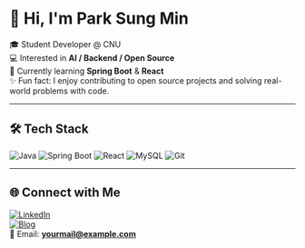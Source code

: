 # 👋 Hi, I'm Park Sung Min

🎓 Student Developer @ CNU  
💻 Interested in **AI / Backend / Open Source**  
🌱 Currently learning **Spring Boot** & **React**  
✨ Fun fact: I enjoy contributing to open source projects and solving real-world problems with code.

---

## 🛠 Tech Stack
![Java](https://img.shields.io/badge/Java-ED8B00?style=for-the-badge&logo=openjdk&logoColor=white)
![Spring Boot](https://img.shields.io/badge/Spring%20Boot-6DB33F?style=for-the-badge&logo=springboot&logoColor=white)
![React](https://img.shields.io/badge/React-20232A?style=for-the-badge&logo=react&logoColor=61DAFB)
![MySQL](https://img.shields.io/badge/MySQL-4479A1?style=for-the-badge&logo=mysql&logoColor=white)
![Git](https://img.shields.io/badge/Git-F05032?style=for-the-badge&logo=git&logoColor=white)

---

## 🌐 Connect with Me
[![LinkedIn](https://img.shields.io/badge/LinkedIn-blue?style=flat&logo=linkedin)](https://linkedin.com/in/YOUR-ID)  
[![Blog](https://img.shields.io/badge/Blog-000000?style=flat&logo=notion&logoColor=white)](https://yourblog.com)  
📧 Email: **yourmail@example.com**
